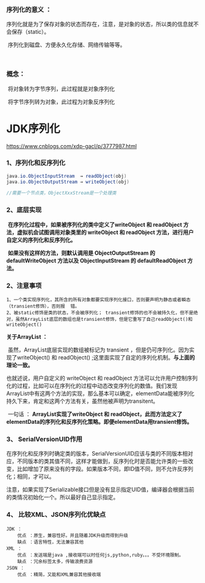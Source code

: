 

### 序列化的意义 ：

​	序列化就是为了保存对象的状态而存在，注意，是对象的状态，所以类的信息就不会保存（static）。

​	序列化到磁盘、方便永久化存储、网络传输等等。

​	

### 概念：

​	将对象转为字节序列，此过程就是对象序列化

​	将字节序列转为对象，此过程为对象反序列化

# JDK序列化

https://www.cnblogs.com/xdp-gacl/p/3777987.html

### 1、序列化和反序列化

```java
java.io.ObjectInputStream  → readObject(obj)
java.io.ObjectOutputStream → writeObject(obj)
    
//需要一个节点类，ObjectXxxStream是一个处理类
```

### 2、底层实现

​	**在序列化过程中，如果被序列化的类中定义了writeObject 和 readObject 方法，虚拟机会试图调用对象类里的 writeObject 和 readObject 方法，进行用户自定义的序列化和反序列化。**

​	**如果没有这样的方法，则默认调用是 ObjectOutputStream 的 defaultWriteObject 方法以及 ObjectInputStream 的 defaultReadObject 方法。**



### 2、注意事项

```
1、一个类实现序列化，其所含的所有对象都要实现序列化接口，否则要声明为静态或者瞬态（transient修饰），否则报	错。
2、被static修饰是类的状态，不会被序列化； transient修饰的也不会被持久化，但不是绝对，虽然ArrayList底层的数组也是transient修饰，但是它重写了自己readObject()和writeObject()

```

**关于ArrayList ：**

​      虽然，ArrayList底层实现的数组被标记为 transient ，但是仍可序列化。因为实现了writeObject() 和 readObject() ;这里面实现了自定的序列化机制。**与上面的理论一致。**

也就述说，用户自定义的 writeObject 和 readObject 方法可以允许用户控制序列化的过程，比如可以在序列化的过程中动态改变序列化的数值。我们发现ArrayList中有这两个方法的实现，那么基本可以确定，elementData能被序列化持久下来，肯定和这两个方法有关，虽然他被声明为transitent。

​       一句话 ： **ArrayList实现了writeObject 和 readObject，此而方法定义了elementData的序列化和反序列化策略。即便elementData用transient修饰。**



### 3、 SerialVersionUID作用	

​	在序列化和反序列时确定类的版本，SerialVersionUID应该与类的不同版本相对应，不同版本的类其值不同，这样才能做到，反序列化时是否能允许类的一些改变，比如增加了原来没有的字段。如果版本不同，即ID值不同，则不允许反序列化；相同，才可以。

注意，如果实现了Serializable接口但是没有显示指定UID值，编译器会根据当前的类情况初始化一个。所以最好自己显示指定。



### 4、 比较XML、JSON序列化优缺点

```
JDK ：
	优点 ：原生，兼容性好。并且随着JDK升级而得到升级
	缺点 ：语言特性，无法兼容其他
XML ：
	优点 ：发送端是java ,接收端可以时任何js,python,ruby。。。不受环境限制。
	缺点 ：冗余标签太多，传输浪费资源
JSON ：
	优点 ：精简，又能和XML兼容其他接收端
```

